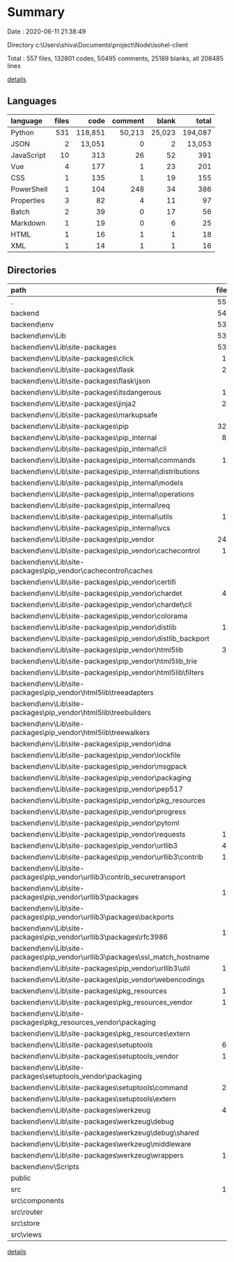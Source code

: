 # Summary

Date : 2020-06-11 21:38:49

Directory c:\Users\shiva\Documents\project\Node\isohel-client

Total : 557 files,  132801 codes, 50495 comments, 25189 blanks, all 208485 lines

[details](details.md)

## Languages
| language | files | code | comment | blank | total |
| :--- | ---: | ---: | ---: | ---: | ---: |
| Python | 531 | 118,851 | 50,213 | 25,023 | 194,087 |
| JSON | 2 | 13,051 | 0 | 2 | 13,053 |
| JavaScript | 10 | 313 | 26 | 52 | 391 |
| Vue | 4 | 177 | 1 | 23 | 201 |
| CSS | 1 | 135 | 1 | 19 | 155 |
| PowerShell | 1 | 104 | 248 | 34 | 386 |
| Properties | 3 | 82 | 4 | 11 | 97 |
| Batch | 2 | 39 | 0 | 17 | 56 |
| Markdown | 1 | 19 | 0 | 6 | 25 |
| HTML | 1 | 16 | 1 | 1 | 18 |
| XML | 1 | 14 | 1 | 1 | 16 |

## Directories
| path | files | code | comment | blank | total |
| :--- | ---: | ---: | ---: | ---: | ---: |
| . | 557 | 132,801 | 50,495 | 25,189 | 208,485 |
| backend | 540 | 119,392 | 50,490 | 25,121 | 195,003 |
| backend\env | 539 | 119,386 | 50,490 | 25,118 | 194,994 |
| backend\env\Lib | 535 | 119,240 | 50,242 | 25,066 | 194,548 |
| backend\env\Lib\site-packages | 535 | 119,240 | 50,242 | 25,066 | 194,548 |
| backend\env\Lib\site-packages\click | 17 | 4,835 | 2,158 | 1,113 | 8,106 |
| backend\env\Lib\site-packages\flask | 20 | 3,588 | 3,690 | 1,098 | 8,376 |
| backend\env\Lib\site-packages\flask\json | 2 | 297 | 262 | 128 | 687 |
| backend\env\Lib\site-packages\itsdangerous | 10 | 620 | 301 | 164 | 1,085 |
| backend\env\Lib\site-packages\jinja2 | 27 | 7,882 | 3,374 | 1,980 | 13,236 |
| backend\env\Lib\site-packages\markupsafe | 4 | 482 | 135 | 80 | 697 |
| backend\env\Lib\site-packages\pip | 327 | 70,253 | 23,771 | 12,856 | 106,880 |
| backend\env\Lib\site-packages\pip\_internal | 83 | 12,344 | 4,543 | 2,951 | 19,838 |
| backend\env\Lib\site-packages\pip\_internal\cli | 7 | 1,245 | 283 | 279 | 1,807 |
| backend\env\Lib\site-packages\pip\_internal\commands | 15 | 1,786 | 252 | 385 | 2,423 |
| backend\env\Lib\site-packages\pip\_internal\distributions | 5 | 90 | 47 | 36 | 173 |
| backend\env\Lib\site-packages\pip\_internal\models | 8 | 368 | 152 | 109 | 629 |
| backend\env\Lib\site-packages\pip\_internal\operations | 4 | 477 | 124 | 102 | 703 |
| backend\env\Lib\site-packages\pip\_internal\req | 7 | 1,898 | 565 | 327 | 2,790 |
| backend\env\Lib\site-packages\pip\_internal\utils | 19 | 1,959 | 1,061 | 582 | 3,602 |
| backend\env\Lib\site-packages\pip\_internal\vcs | 6 | 882 | 395 | 217 | 1,494 |
| backend\env\Lib\site-packages\pip\_vendor | 242 | 57,899 | 19,222 | 9,899 | 87,020 |
| backend\env\Lib\site-packages\pip\_vendor\cachecontrol | 13 | 735 | 261 | 264 | 1,260 |
| backend\env\Lib\site-packages\pip\_vendor\cachecontrol\caches | 3 | 111 | 33 | 40 | 184 |
| backend\env\Lib\site-packages\pip\_vendor\certifi | 3 | 8 | 7 | 8 | 23 |
| backend\env\Lib\site-packages\pip\_vendor\chardet | 41 | 4,710 | 1,590 | 462 | 6,762 |
| backend\env\Lib\site-packages\pip\_vendor\chardet\cli | 2 | 43 | 32 | 13 | 88 |
| backend\env\Lib\site-packages\pip\_vendor\colorama | 6 | 578 | 70 | 124 | 772 |
| backend\env\Lib\site-packages\pip\_vendor\distlib | 19 | 9,616 | 3,129 | 1,732 | 14,477 |
| backend\env\Lib\site-packages\pip\_vendor\distlib\_backport | 6 | 2,695 | 1,032 | 566 | 4,293 |
| backend\env\Lib\site-packages\pip\_vendor\html5lib | 34 | 10,408 | 1,446 | 1,376 | 13,230 |
| backend\env\Lib\site-packages\pip\_vendor\html5lib\_trie | 4 | 114 | 4 | 51 | 169 |
| backend\env\Lib\site-packages\pip\_vendor\html5lib\filters | 8 | 1,086 | 178 | 92 | 1,356 |
| backend\env\Lib\site-packages\pip\_vendor\html5lib\treeadapters | 3 | 82 | 32 | 23 | 137 |
| backend\env\Lib\site-packages\pip\_vendor\html5lib\treebuilders | 5 | 983 | 222 | 250 | 1,455 |
| backend\env\Lib\site-packages\pip\_vendor\html5lib\treewalkers | 6 | 555 | 165 | 147 | 867 |
| backend\env\Lib\site-packages\pip\_vendor\idna | 8 | 10,524 | 38 | 213 | 10,775 |
| backend\env\Lib\site-packages\pip\_vendor\lockfile | 6 | 467 | 324 | 135 | 926 |
| backend\env\Lib\site-packages\pip\_vendor\msgpack | 4 | 822 | 213 | 110 | 1,145 |
| backend\env\Lib\site-packages\pip\_vendor\packaging | 9 | 988 | 435 | 398 | 1,821 |
| backend\env\Lib\site-packages\pip\_vendor\pep517 | 8 | 608 | 203 | 177 | 988 |
| backend\env\Lib\site-packages\pip\_vendor\pkg_resources | 2 | 1,839 | 901 | 571 | 3,311 |
| backend\env\Lib\site-packages\pip\_vendor\progress | 4 | 214 | 56 | 86 | 356 |
| backend\env\Lib\site-packages\pip\_vendor\pytoml | 6 | 385 | 101 | 80 | 566 |
| backend\env\Lib\site-packages\pip\_vendor\requests | 18 | 2,561 | 1,617 | 884 | 5,062 |
| backend\env\Lib\site-packages\pip\_vendor\urllib3 | 49 | 6,763 | 3,733 | 1,868 | 12,364 |
| backend\env\Lib\site-packages\pip\_vendor\urllib3\contrib | 10 | 1,846 | 633 | 443 | 2,922 |
| backend\env\Lib\site-packages\pip\_vendor\urllib3\contrib\_securetransport | 3 | 650 | 152 | 140 | 942 |
| backend\env\Lib\site-packages\pip\_vendor\urllib3\packages | 19 | 2,070 | 1,197 | 531 | 3,798 |
| backend\env\Lib\site-packages\pip\_vendor\urllib3\packages\backports | 2 | 39 | 11 | 5 | 55 |
| backend\env\Lib\site-packages\pip\_vendor\urllib3\packages\rfc3986 | 13 | 1,318 | 1,040 | 333 | 2,691 |
| backend\env\Lib\site-packages\pip\_vendor\urllib3\packages\ssl_match_hostname | 2 | 95 | 58 | 24 | 177 |
| backend\env\Lib\site-packages\pip\_vendor\urllib3\util | 10 | 932 | 708 | 279 | 1,919 |
| backend\env\Lib\site-packages\pip\_vendor\webencodings | 5 | 769 | 241 | 105 | 1,115 |
| backend\env\Lib\site-packages\pkg_resources | 16 | 6,594 | 4,041 | 1,732 | 12,367 |
| backend\env\Lib\site-packages\pkg_resources\_vendor | 13 | 4,706 | 3,116 | 1,151 | 8,973 |
| backend\env\Lib\site-packages\pkg_resources\_vendor\packaging | 9 | 950 | 421 | 380 | 1,751 |
| backend\env\Lib\site-packages\pkg_resources\extern | 1 | 42 | 22 | 10 | 74 |
| backend\env\Lib\site-packages\setuptools | 67 | 13,391 | 5,663 | 3,286 | 22,340 |
| backend\env\Lib\site-packages\setuptools\_vendor | 12 | 4,400 | 2,876 | 1,088 | 8,364 |
| backend\env\Lib\site-packages\setuptools\_vendor\packaging | 9 | 950 | 421 | 380 | 1,751 |
| backend\env\Lib\site-packages\setuptools\command | 26 | 4,427 | 997 | 950 | 6,374 |
| backend\env\Lib\site-packages\setuptools\extern | 1 | 42 | 22 | 10 | 74 |
| backend\env\Lib\site-packages\werkzeug | 46 | 11,592 | 7,108 | 2,755 | 21,455 |
| backend\env\Lib\site-packages\werkzeug\debug | 7 | 1,419 | 331 | 264 | 2,014 |
| backend\env\Lib\site-packages\werkzeug\debug\shared | 3 | 309 | 24 | 36 | 369 |
| backend\env\Lib\site-packages\werkzeug\middleware | 7 | 732 | 394 | 193 | 1,319 |
| backend\env\Lib\site-packages\werkzeug\wrappers | 12 | 1,238 | 1,035 | 268 | 2,541 |
| backend\env\Scripts | 3 | 143 | 248 | 51 | 442 |
| public | 1 | 16 | 1 | 1 | 18 |
| src | 11 | 311 | 4 | 57 | 372 |
| src\components | 1 | 48 | 1 | 5 | 54 |
| src\router | 1 | 37 | 0 | 7 | 44 |
| src\store | 2 | 44 | 0 | 12 | 56 |
| src\views | 2 | 78 | 0 | 7 | 85 |

[details](details.md)